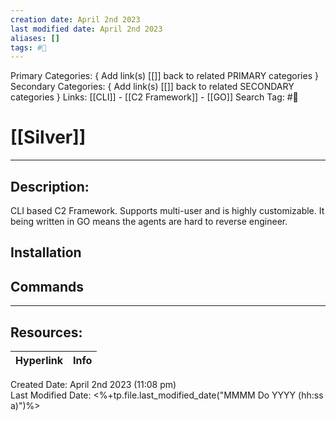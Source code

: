 ```yaml
---
creation date: April 2nd 2023
last modified date: April 2nd 2023
aliases: []
tags: #🧰
---
```


Primary Categories: { Add link(s) [[]] back to related PRIMARY categories }
Secondary Categories:  { Add link(s) [[]] back to related SECONDARY categories }
Links: [[CLI]] - [[C2 Framework]] - [[GO]]
Search Tag: #🧰  

# [[Silver]]  
___

## Description:
CLI based C2 Framework. Supports multi-user and is highly customizable. It being written in GO means the agents are hard to reverse engineer.

## Installation


## Commands



___

## Resources:

| Hyperlink | Info |
| --------- | ---- |


Created Date: April 2nd 2023 (11:08 pm)  
Last Modified Date: <%+tp.file.last_modified_date("MMMM Do YYYY (hh:ss a)")%>
